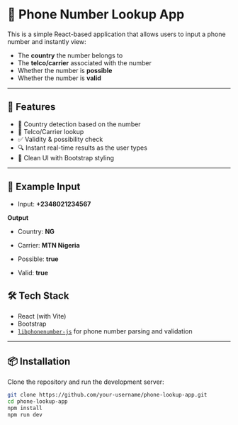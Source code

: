 # 📱 Phone Number Lookup App

This is a simple React-based application that allows users to input a phone number and instantly view:

- The **country** the number belongs to  
- The **telco/carrier** associated with the number  
- Whether the number is **possible**  
- Whether the number is **valid**

---

## 🚀 Features

- 📍 Country detection based on the number  
- 🏢 Telco/Carrier lookup  
- ✅ Validity & possibility check  
- 🔍 Instant real-time results as the user types  
- 🎨 Clean UI with Bootstrap styling  

---
## 🧪 Example Input

- Input: **+2348021234567**

 **Output**

- Country: **NG**

- Carrier: **MTN Nigeria**

- Possible: **true**

- Valid: **true**

## 🛠️ Tech Stack

- React (with Vite)  
- Bootstrap  
- [`libphonenumber-js`](https://github.com/catamphetamine/libphonenumber-js) for phone number parsing and validation  

---

## 📦 Installation

Clone the repository and run the development server:

```bash
git clone https://github.com/your-username/phone-lookup-app.git
cd phone-lookup-app
npm install
npm run dev
